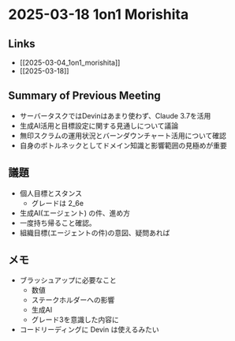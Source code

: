 # 2025-03-18 1on1 Morishita

## Links

- [[2025-03-04_1on1_morishita]]
- [[2025-03-18]]

## Summary of Previous Meeting

- サーバータスクではDevinはあまり使わず、Claude 3.7を活用
- 生成AI活用と目標設定に関する見通しについて議論
- 無印スクラムの運用状況とバーンダウンチャート活用について確認
- 自身のボトルネックとしてドメイン知識と影響範囲の見極めが重要

## 議題

- 個人目標とスタンス
	- グレードは 2_6e
- 生成AI(エージェント) の件、進め方
- 一度持ち帰ること確認。
- 組織目標(エージェントの件)の意図、疑問あれば

## メモ

- ブラッシュアップに必要なこと
	- 数値
	- ステークホルダーへの影響
	- 生成AI
	- グレード3を意識した内容に
- コードリーディングに Devin は使えるみたい